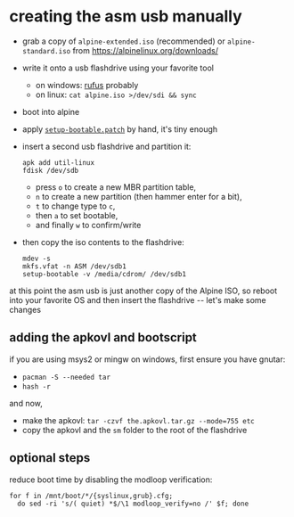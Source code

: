 # creating the asm usb manually

* grab a copy of `alpine-extended.iso` (recommended) or `alpine-standard.iso` from https://alpinelinux.org/downloads/

* write it onto a usb flashdrive using your favorite tool
  * on windows: [rufus](https://github.com/pbatard/rufus/releases/) probably
  * on linux: `cat alpine.iso >/dev/sdi && sync`

* boot into alpine

* apply [`setup-bootable.patch`](./setup-bootable.patch) by hand, it's tiny enough

* insert a second usb flashdrive and partition it:
  ```
  apk add util-linux
  fdisk /dev/sdb
  ```
  * press `o` to create a new MBR partition table,
  * `n` to create a new partition (then hammer enter for a bit),
  * `t` to change type to `c`,
  * then `a` to set bootable,
  * and finally `w` to confirm/write

* then copy the iso contents to the flashdrive:
  ```
  mdev -s
  mkfs.vfat -n ASM /dev/sdb1
  setup-bootable -v /media/cdrom/ /dev/sdb1
  ```

at this point the asm usb is just another copy of the Alpine ISO, so reboot into your favorite OS and then insert the flashdrive -- let's make some changes


## adding the apkovl and bootscript

if you are using msys2 or mingw on windows, first ensure you have gnutar:
* `pacman -S --needed tar`
* `hash -r`

and now,
* make the apkovl: `tar -czvf the.apkovl.tar.gz --mode=755 etc`
* copy the apkovl and the `sm` folder to the root of the flashdrive


## optional steps

reduce boot time by disabling the modloop verification:
```
for f in /mnt/boot/*/{syslinux,grub}.cfg;
  do sed -ri 's/( quiet) *$/\1 modloop_verify=no /' $f; done 
```
